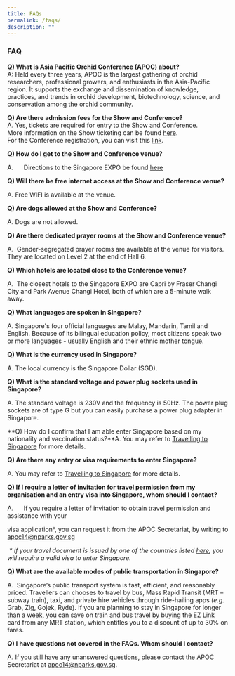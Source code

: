 ```yaml
---
title: FAQs
permalink: /faqs/
description: ""
---
```

### **FAQ**

**Q) What is Asia Pacific Orchid Conference (APOC) about?** <br>
A: Held every three years, APOC is the largest gathering of orchid researchers, professional growers, and enthusiasts in the Asia-Pacific region. It supports the exchange and dissemination of knowledge, practices, and trends in orchid development, biotechnology, science, and conservation among the orchid community.

**Q) Are there admission fees for the Show and Conference?**
<br>A. Yes, tickets are required for entry to the Show and Conference.
<br> More information on the Show ticketing can be found [here](https://www.apoc14.gov.sg/orchid-show-and-competitions/tickets/).
<br>For the Conference registration, you can visit this [link](https://www.apoc14.gov.sg/conference/registration/).

**Q) How do I get to the Show and Conference venue?**&nbsp;

A.&nbsp;&nbsp;&nbsp;&nbsp;&nbsp; Directions to the Singapore EXPO be found [here](https://www.apoc14.gov.sg/about-apoc14/gettinghere/)

**Q) Will there be free internet access at the Show and Conference venue?**

A. Free WIFI is available at the venue.

**Q) Are dogs allowed at the Show and Conference?**

A. Dogs are not allowed.

**Q) Are there dedicated prayer rooms at the Show and Conference venue?**

A.&nbsp; Gender-segregated prayer rooms are available at the venue for visitors. They are located on Level 2 at the end of Hall 6.

**Q) Which hotels are located close to the Conference venue?**

A.&nbsp; The closest hotels to the Singapore EXPO are Capri by Fraser Changi City and Park Avenue Changi Hotel, both of which are a 5-minute walk away.

**Q) What languages are spoken in Singapore?**

A. Singapore's four official languages are&nbsp;Malay, Mandarin, Tamil and English. Because of its bilingual education policy, most citizens speak two or more languages - usually English and their ethnic mother tongue.

**Q) What is the currency used in Singapore?**

A. The local currency is the&nbsp;Singapore Dollar (SGD).

**Q) What is the standard voltage and power plug sockets used in Singapore?**

A. The standard voltage is 230V and the frequency is 50Hz. The power plug sockets are of type G but you can easily purchase a power plug adapter in Singapore.

**Q) How do I confirm that I am able enter Singapore based on my nationality and vaccination status?**A. You may refer to&nbsp;[Travelling to Singapore](https://www.ica.gov.sg/enter-transit-depart)&nbsp;for more details.

**Q) Are there any entry or visa requirements to enter Singapore?**&nbsp;

A. You may refer to&nbsp;[Travelling to Singapore](https://www.ica.gov.sg/enter-transit-depart)&nbsp;for more details.

**Q) If I require a letter of invitation for travel permission from my organisation and an entry visa into Singapore, whom should I contact?** &nbsp;

A.&nbsp;&nbsp;&nbsp;&nbsp;&nbsp; If you require a letter of invitation to obtain travel permission and assistance with your

visa application\*, you can request it from the APOC Secretariat, by writing to [apoc14@nparks.gov.sg](mailto:apoc14@nparks.gov.sg)

&nbsp;_\* If your travel document is issued by one of the countries listed_ [_here_](https://www.ica.gov.sg/enter-transit-depart/entering-singapore/visa_requirements)_, you will require a valid visa to enter Singapore._&nbsp;

**Q) What are the available modes of public transportation in Singapore?**

A.&nbsp; Singapore’s public transport system is fast, efficient, and reasonably priced. Travellers can chooses to travel by bus, Mass Rapid Transit (MRT – subway train), taxi, and private hire vehicles through ride-hailing apps (_e.g._ Grab, Zig, Gojek, Ryde). If you are planning to stay in Singapore for longer than a week, you can save on train and bus travel by buying the EZ Link card from any MRT station, which entitles you to a discount of up to 30% on fares.

**Q) I** **have questions not covered in the FAQs. Whom should I contact?**&nbsp;

A. If you still have any unanswered questions, please contact the APOC Secretariat at [apoc14@nparks.gov.sg](mailto:apoc14@nparks.gov.sg).